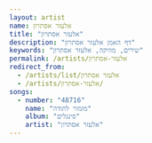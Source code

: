 ```yaml
---
layout: artist
name: אלעזר אסתרון
title: "אלעזר אסתרון"
description: "דף האמן אלעזר אסתרון"
keywords: "שירים, מוזיקה, אלעזר אסתרון"
permalink: /artists/אלעזר-אסתרון
redirect_from:
  - /artists/list/אלעזר אסתרון
  - /artists/אלעזר-אסתרון/
songs:
  - number: "48716"
    name: "מזמור לתודה"
    album: "סינגלים"
    artist: "אלעזר אסתרון"
---
```

